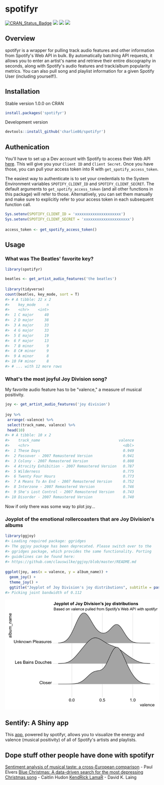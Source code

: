 
<!-- README.md is generated from README.Rmd. Please edit that file -->
spotifyr
========

[![CRAN\_Status\_Badge](http://www.r-pkg.org/badges/version/spotifyr?color=green)](https://cran.r-project.org/package=spotifyr) ![](http://cranlogs.r-pkg.org/badges/grand-total/spotifyr?color=green) ![](http://cranlogs.r-pkg.org/badges/spotifyr?color=green) ![](http://cranlogs.r-pkg.org/badges/last-week/spotifyr?color=green)

Overview
--------

spotifyr is a wrapper for pulling track audio features and other information from Spotify's Web API in bulk. By automatically batching API requests, it allows you to enter an artist's name and retrieve their entire discography in seconds, along with Spotify's audio features and track/album popularity metrics. You can also pull song and playlist information for a given Spotify User (including yourself!).

Installation
------------

Stable version 1.0.0 on CRAN

``` r
install.packages('spotifyr')
```

Development version

``` r
devtools::install_github('charlie86/spotifyr')
```

Authenication
-------------

You'll have to set up a Dev account with Spotify to access their Web API [here](https://developer.spotify.com/my-applications/#!/applications). This will give you your `Client ID` and `Client Secret`. Once you have those, you can pull your access token into R with `get_spotify_access_token`.

The easiest way to authenticate is to set your credentials to the System Environment variables `SPOTIFY_CLIENT_ID` and `SPOTIFY_CLIENT_SECRET`. The default arguments to `get_spotify_access_token` (and all other functions in this package) will refer to those. Alternatively, you can set them manually and make sure to explicitly refer to your access token in each subsequent function call.

``` r
Sys.setenv(SPOTIFY_CLIENT_ID = 'xxxxxxxxxxxxxxxxxxxxx')
Sys.setenv(SPOTIFY_CLIENT_SECRET = 'xxxxxxxxxxxxxxxxxxxxx')

access_token <- get_spotify_access_token()
```

Usage
-----

### What was The Beatles' favorite key?

``` r
library(spotifyr)
```

``` r
beatles <- get_artist_audio_features('the beatles')

library(tidyverse)
count(beatles, key_mode, sort = T)
#> # A tibble: 22 x 2
#>    key_mode     n
#>    <chr>    <int>
#>  1 C major     40
#>  2 D major     38
#>  3 A major     33
#>  4 G major     33
#>  5 E major     19
#>  6 F major     13
#>  7 B minor      9
#>  8 C# minor     9
#>  9 A minor      8
#> 10 F# minor     8
#> # ... with 12 more rows
```

### What's the most joyful Joy Division song?

My favorite audio feature has to be "valence," a measure of musical positivity.

``` r
joy <- get_artist_audio_features('joy division')

joy %>% 
 arrange(-valence) %>% 
 select(track_name, valence) %>% 
 head(10)
#> # A tibble: 10 x 2
#>    track_name                                    valence
#>    <chr>                                           <dbl>
#>  1 These Days                                      0.949
#>  2 Passover - 2007 Remastered Version              0.941
#>  3 Colony - 2007 Remastered Version                0.808
#>  4 Atrocity Exhibition - 2007 Remastered Version   0.787
#>  5 Wilderness                                      0.775
#>  6 Twenty Four Hours                               0.773
#>  7 A Means To An End - 2007 Remastered Version     0.752
#>  8 Interzone - 2007 Remastered Version             0.746
#>  9 She's Lost Control - 2007 Remastered Version    0.743
#> 10 Disorder - 2007 Remastered Version              0.740
```

Now if only there was some way to plot joy...

### Joyplot of the emotional rollercoasters that are Joy Division's albums

``` r
library(ggjoy)
#> Loading required package: ggridges
#> The ggjoy package has been deprecated. Please switch over to the
#> ggridges package, which provides the same functionality. Porting
#> guidelines can be found here:
#> https://github.com/clauswilke/ggjoy/blob/master/README.md

ggplot(joy, aes(x = valence, y = album_name)) + 
  geom_joy() + 
  theme_joy() +
  ggtitle("Joyplot of Joy Division's joy distributions", subtitle = paste0("Based on valence pulled from Spotify's Web API with spotifyr"))
#> Picking joint bandwidth of 0.112
```

![](man/figures/README-unnamed-chunk-5-1.png)

Sentify: A Shiny app
--------------------

This [app](http://rcharlie.net/sentify/), powered by spotifyr, allows you to visualize the energy and valence (musical positivity) of all of Spotify's artists and playlists.

Dope stuff other people have done with spotifyr
-----------------------------------------------

[Sentiment analysis of musical taste: a cross-European comparison](http://paulelvers.com/post/emotionsineuropeanmusic/) - Paul Elvers [Blue Christmas: A data-driven search for the most depressing Christmas song](https://caitlinhudon.com/2017/12/22/blue-christmas/) - Caitlin Hudon [KendRick LamaR](https://davidklaing.github.io/kendrick-lamar-data-science/) - David K. Laing
